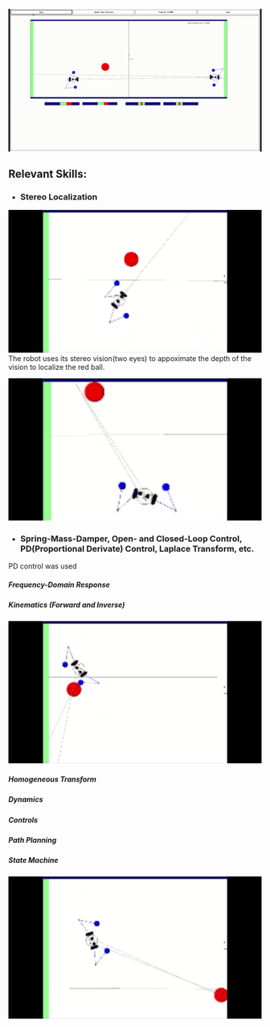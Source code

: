 ![](demo/Roger001.gif)



## Relevant Skills:

- ### Stereo Localization
![](demo/roger-stereoVision.gif)
The robot uses its stereo vision(two eyes) to appoximate the depth of the vision to localize the red ball.

![](demo/roger-PDcontrol.gif)
- ### Spring-Mass-Damper, Open- and Closed-Loop Control, PD(Proportional Derivate) Control, Laplace Transform, etc.
PD control was used 

##### Frequency-Domain Response
##### Kinematics (Forward and Inverse)
![](demo/roger-kinematics.gif)
##### Homogeneous Transform
##### Dynamics
##### Controls
##### Path Planning
##### State Machine
![](demo/roger-statemachine.gif)



